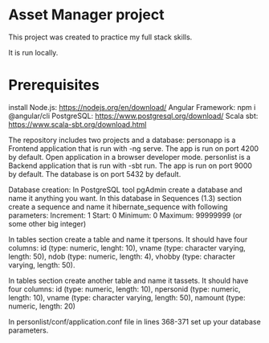 # Asset Manager project

This project was created to practice my full stack skills.

It is run locally.

# Prerequisites
install Node.js: https://nodejs.org/en/download/
Angular Framework: npm i @angular/cli
PostgreSQL: https://www.postgresql.org/download/
Scala sbt: https://www.scala-sbt.org/download.html

The repository includes two projects and a database: 
personapp is a Frontend application that is run with -ng serve. The app is run on port 4200 by default. Open application in a browser developer mode.
personlist is a Backend application that is run with -sbt run. The app is run on port 9000 by default.
The database is on port 5432 by default.

Database creation: In PostgreSQL tool pgAdmin create a database and name it anything you want.
In this database in Sequences (1.3) section create a sequence and name it hibernate_sequence with following parameters:
Increment: 1
Start: 0
Minimum: 0
Maximum: 99999999 (or some other big integer)

In tables section create a table and name it tpersons. It should have four columns: id (type: numeric, lenght: 10), vname (type: character varying, length: 50), 
ndob (type: numeric, length: 4), vhobby (type: character varying, length: 50).

In tables section create another table and name it tassets. It should have four columns: id (type: numeric, length: 10), npersonid (type: numeric, length: 10),
vname (type: character varying, length: 50), namount (type: numeric, length: 20)

In personlist/conf/application.conf file in lines 368-371 set up your database parameters.
